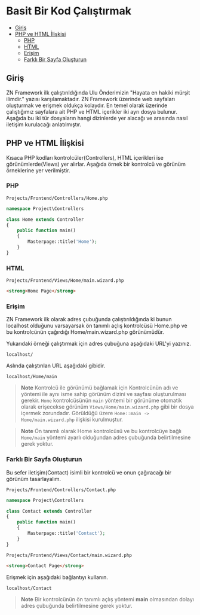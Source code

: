 # Basit Bir Kod Çalıştırmak

- [Giriş](#giris)
- [PHP ve HTML İlişkisi](#php-ve-html-iliskisi)
    - [PHP](#php-ve-html-iliskisi-php)
    - [HTML](#php-ve-html-iliskisi-html)
    - [Erişim](#php-ve-html-iliskisi-erisim)
    - [Farklı Bir Sayfa Oluşturun](#php-ve-html-iliskisi-farkli-bir-sayfa-olusturun)


## Giriş <a name="giris"></a>

ZN Framework ilk çalıştırıldığında Ulu Önderimizin "Hayata en hakiki mürşit ilimdir." yazısı karşılamaktadır. ZN Framework üzerinde web sayfaları oluşturmak ve erişmek oldukça kolaydır. En temel olarak üzerinde çalıştığımız sayfalara ait PHP ve HTML içerikler iki ayrı dosya bulunur. Aşağıda bu iki tür dosyaların hangi dizinlerde yer alacağı ve arasında nasıl iletişim kurulacağı anlatılmıştır.


## PHP ve HTML İlişkisi <a name="php-ve-html-iliskisi"></a>

Kısaca PHP kodları kontrolcüler(Controllers), HTML içerikleri ise görünümlerde(Views) yer alırlar. Aşağıda örnek bir kontrolcü ve görünüm örneklerine yer verilmiştir.

### PHP <a name="php-ve-html-iliskisi-php"></a>

```shell
Projects/Frontend/Controllers/Home.php
```

```php
namespace Project\Controllers

class Home extends Controller
{
    public function main()
    {
        Masterpage::title('Home');
    }
}
```

### HTML <a name="php-ve-html-iliskisi-html"></a>

```shell
Projects/Frontend/Views/Home/main.wizard.php
```

```html
<strong>Home Page</strong>
```
 
### Erişim <a name="php-ve-html-iliskisi-erisim"></a>

ZN Framework ilk olarak adres çubuğunda çalıştırıldığında ki bunun localhost olduğunu varsayarsak ön tanımlı açlış kontrolcüsü Home.php ve bu kontrolcünün çağırdığı Home/main.wizard.php görünümüdür. 

Yukarıdaki örneği çalıştırmak için adres çubuğuna aşağıdaki URL'yi yazınız.

```shell
localhost/
```

Aslında çalıştırılan URL aşağıdaki gibidir.

```shell
localhost/Home/main
```

> **Note**
> Kontrolcü ile görünümü bağlamak için Kontrolcünün adı ve yöntemi ile aynı isme sahip görünüm dizini ve sayfası oluşturulması gerekir. 
> `Home` kontrolcüsünün `main` yöntemi bir görünüme otomatik olarak erişecekse görünüm `Views/Home/main.wizard.php` gibi bir dosya içermek zorundadır.
> Görüldüğü üzere `Home::main -> Home/main.wizard.php` ilişkisi kurulmuştur.

> **Note**
> Ön tanımlı olarak Home kontrolcüsü ve bu kontrolcüye bağlı `Home/main` yöntemi ayarlı olduğundan adres çubuğunda belirtilmesine gerek yoktur.

### Farklı Bir Sayfa Oluşturun <a name="php-ve-html-iliskisi-farkli-bir-sayfa-olusturun"></a>

Bu sefer iletişim(Contact) isimli bir kontrolcü ve onun çağıracağı bir görünüm tasarlayalım.

```shell
Projects/Frontend/Controllers/Contact.php
```

```php
namespace Project\Controllers

class Contact extends Controller
{
    public function main()
    {
        Masterpage::title('Contact');
    }
}
```

```shell
Projects/Frontend/Views/Contact/main.wizard.php
```

```html
<strong>Contact Page</strong>
```

Erişmek için aşağıdaki bağlantıyı kullanın.

```shell
localhost/Contact
```

> **Note**
> Bir kontrolcünün ön tanımlı açlış yöntemi <b>main</b> olmasından dolayı adres çubuğunda belirtilmesine gerek yoktur.

